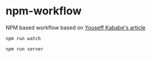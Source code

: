 # npm-workflow
NPM based workflow based on [Youseff Kababe's article](https://moroccojs.org/tutorials/npm-based-front-end-workflow/)

`npm run watch`

`npm run server`
